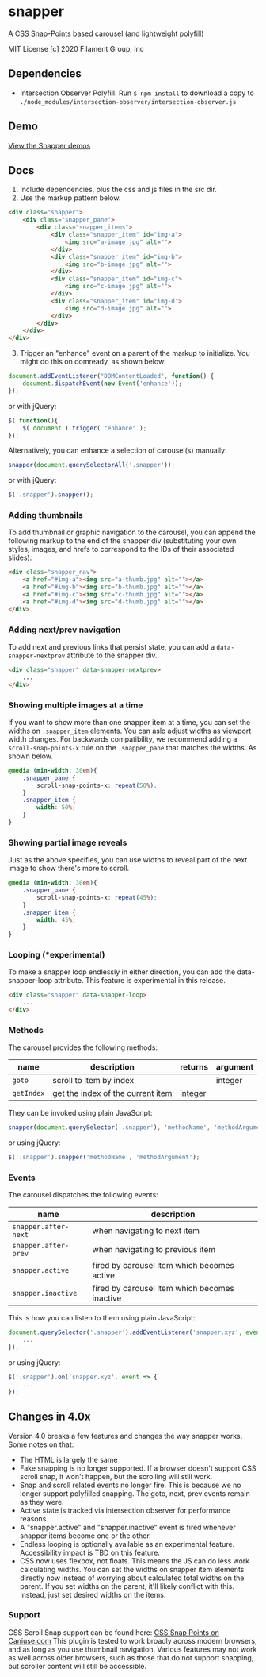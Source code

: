 # snapper

A CSS Snap-Points based carousel (and lightweight polyfill)

MIT License
[c] 2020 Filament Group, Inc

## Dependencies
- Intersection Observer Polyfill. Run `$ npm install` to download a copy to  `./node_modules/intersection-observer/intersection-observer.js`

## Demo

<a href="https://fg-snapper.netlify.app/demo/">View the Snapper demos</a>


## Docs

1. Include dependencies, plus the css and js files in the src dir.
2. Use the  markup pattern below.

``` html
<div class="snapper">
    <div class="snapper_pane">
        <div class="snapper_items">
            <div class="snapper_item" id="img-a">
                <img src="a-image.jpg" alt="">
            </div>
            <div class="snapper_item" id="img-b">
                <img src="b-image.jpg" alt="">
            </div>
            <div class="snapper_item" id="img-c">
                <img src="c-image.jpg" alt="">
            </div>
            <div class="snapper_item" id="img-d">
                <img src="d-image.jpg" alt="">
            </div>
        </div>
    </div>
</div>
```

3. Trigger an "enhance" event on a parent of the markup to initialize. You might do this on domready, as shown below:

``` js
document.addEventListener("DOMContentLoaded", function() {
    document.dispatchEvent(new Event('enhance'));
});
```

or with jQuery:

``` js
$( function(){
    $( document ).trigger( "enhance" );
});
```

Alternatively, you can enhance a selection of carousel(s) manually:
``` js
snapper(document.querySelectorAll('.snapper'));
```

or with jQuery:
``` js
$('.snapper').snapper();
```

### Adding thumbnails

To add thumbnail or graphic navigation to the carousel, you can append the following markup to the end of the snapper div (substituting your own styles, images, and hrefs to correspond to the IDs of their associated slides):

``` html
<div class="snapper_nav">
    <a href="#img-a"><img src="a-thumb.jpg" alt=""></a>
    <a href="#img-b"><img src="b-thumb.jpg" alt=""></a>
    <a href="#img-c"><img src="c-thumb.jpg" alt=""></a>
    <a href="#img-d"><img src="d-thumb.jpg" alt=""></a>
</div>
```


### Adding next/prev navigation

To add next and previous links that persist state, you can add a `data-snapper-nextprev` attribute to the snapper div.

``` html
<div class="snapper" data-snapper-nextprev>
    ...
</div>
```


### Showing multiple images at a time

If you want to show more than one snapper item at a time, you can set the widths on `.snapper_item` elements. You can aslo adjust widths as viewport width changes. For backwards compatibility, we recommend adding a `scroll-snap-points-x` rule on the `.snapper_pane` that matches the widths. As shown below.

``` css
@media (min-width: 30em){
    .snapper_pane {
        scroll-snap-points-x: repeat(50%);
    }
    .snapper_item {
        width: 50%;
    }
}
```


### Showing partial image reveals

Just as the above specifies, you can use widths to reveal part of the next image to show there's more to scroll.


``` css
@media (min-width: 30em){
    .snapper_pane {
        scroll-snap-points-x: repeat(45%);
    }
    .snapper_item {
        width: 45%;
    }
}
```


### Looping (*experimental)

To make a snapper loop endlessly in either direction, you can add the data-snapper-loop attribute. This feature is experimental in this release.


``` html
<div class="snapper" data-snapper-loop>
    ...
</div>
```


### Methods

The carousel provides the following methods:

| name       | description                       | returns | argument |
| ---------- | --------------------------------- | ------- | -------- |
| `goto`     | scroll to item by index           |         | integer  |
| `getIndex` | get the index of the current item | integer |          |

They can be invoked using plain JavaScript:
``` js
snapper(document.querySelector('.snapper'), 'methodName', 'methodArgument');
```

or using jQuery:
``` js
$('.snapper').snapper('methodName', 'methodArgument');
```


### Events

The carousel dispatches the following events:

| name                 | description                                   |
| -------------------- | --------------------------------------------- |
| `snapper.after-next` | when navigating to next item                  |
| `snapper.after-prev` | when navigating to previous item              |
| `snapper.active`     | fired by carousel item which becomes active   |
| `snapper.inactive`   | fired by carousel item which becomes inactive |


This is how you can listen to them using plain JavaScript:
``` js
document.querySelector('.snapper').addEventListener('snapper.xyz', event => {
    ...
});
```

or using jQuery:
``` js
$('.snapper').on('snapper.xyz', event => {
    ...
});
```


## Changes in 4.0x

Version 4.0 breaks a few features and changes the way snapper works. Some notes on that:

- The HTML is largely the same
- Fake snapping is no longer supported. If a browser doesn't support CSS scroll snap, it won't happen, but the scrolling will still work.
- Snap and scroll related events no longer fire. This is because we no longer support polyfilled snapping. The goto, next, prev events remain as they were.
- Active state is tracked via intersection observer for performance reasons. 
- A "snapper.active" and "snapper.inactive" event is fired whenever snapper items become one or the other.
- Endless looping is optionally available as an experimental feature. Accessibility impact is TBD on this feature.
- CSS now uses flexbox, not floats. This means the JS can do less work calculating widths. You can set the widths on snapper item elements directly now instead of worrying about calculated total widths on the parent. If you set widths on the parent, it'll likely conflict with this. Instead, just set desired widths on the items.


### Support

CSS Scroll Snap support can be found here: [CSS Snap Points on Caniuse.com](http://caniuse.com/#feat=css-snappoints)
This plugin is tested to work broadly across modern browsers, and as long as you use thumbnail navigation. Various features may not work as well across older browsers, such as those that do not support snapping, but scroller content will still be accessible.
